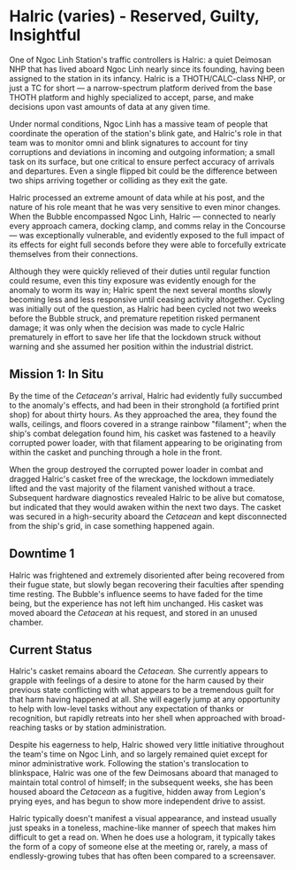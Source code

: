 # Halric (varies) - Reserved, Guilty, Insightful

One of Ngoc Linh Station's traffic controllers is Halric: a quiet Deimosan NHP that has lived aboard Ngoc Linh nearly since its founding, having been assigned to the station in its infancy. Halric is a THOTH/CALC-class NHP, or just a TC for short — a narrow-spectrum platform derived from the base THOTH platform and highly specialized to accept, parse, and make decisions upon vast amounts of data at any given time.

Under normal conditions, Ngoc Linh has a massive team of people that coordinate the operation of the station's blink gate, and Halric's role in that team was to monitor omni and blink signatures to account for tiny corruptions and deviations in incoming and outgoing information; a small task on its surface, but one critical to ensure perfect accuracy of arrivals and departures. Even a single flipped bit could be the difference between two ships arriving together or colliding as they exit the gate.

Halric processed an extreme amount of data while at his post, and the nature of his role meant that he was very sensitive to even minor changes. When the Bubble encompassed Ngoc Linh, Halric — connected to nearly every approach camera, docking clamp, and comms relay in the Concourse — was exceptionally vulnerable, and evidently exposed to the full impact of its effects for eight full seconds before they were able to forcefully extricate themselves from their connections.

Although they were quickly relieved of their duties until regular function could resume, even this tiny exposure was evidently enough for the anomaly to worm its way in; Halric spent the next several months slowly becoming less and less responsive until ceasing activity altogether. Cycling was initially out of the question, as Halric had been cycled not two weeks before the Bubble struck, and premature repetition risked permanent damage; it was only when the decision was made to cycle Halric prematurely in effort to save her life that the lockdown struck without warning and she assumed her position within the industrial district.

## Mission 1: In Situ

By the time of the *Cetacean's* arrival, Halric had evidently fully succumbed to the anomaly's effects, and had been in their stronghold (a fortified print shop) for about thirty hours. As they approached the area, they found the walls, ceilings, and floors covered in a strange rainbow "filament"; when the ship's combat delegation found him, his casket was fastened to a heavily corrupted power loader, with that filament appearing to be originating from within the casket and punching through a hole in the front.

When the group destroyed the corrupted power loader in combat and dragged Halric's casket free of the wreckage, the lockdown immediately lifted and the vast majority of the filament vanished without a trace. Subsequent hardware diagnostics revealed Halric to be alive but comatose, but indicated that they would awaken within the next two days. The casket was secured in a high-security aboard the *Cetacean* and kept disconnected from the ship's grid, in case something happened again.

## Downtime 1

Halric was frightened and extremely disoriented after being recovered from their fugue state, but slowly began recovering their faculties after spending time resting. The Bubble's influence seems to have faded for the time being, but the experience has not left him unchanged. His casket was moved aboard the *Cetacean* at his request, and stored in an unused chamber.

## Current Status

Halric's casket remains aboard the *Cetacean.* She currently appears to grapple with feelings of a desire to atone for the harm caused by their previous state conflicting with what appears to be a tremendous guilt for that harm having happened at all. She will eagerly jump at any opportunity to help with low-level tasks without any expectation of thanks or recognition, but rapidly retreats into her shell when approached with broad-reaching tasks or by station administration. 

Despite his eagerness to help, Halric showed very little initiative throughout the team's time on Ngoc Linh, and so largely remained quiet except for minor administrative work. Following the station's translocation to blinkspace, Halric was one of the few Deimosans aboard that managed to maintain total control of himself; in the subsequent weeks, she has been housed aboard the *Cetacean* as a fugitive, hidden away from Legion's prying eyes, and has begun to show more independent drive to assist.

Halric typically doesn't manifest a visual appearance, and instead usually just speaks in a toneless, machine-like manner of speech that makes him difficult to get a read on. When he does use a hologram, it typically takes the form of a copy of someone else at the meeting or, rarely, a mass of endlessly-growing tubes that has often been compared to a screensaver.
